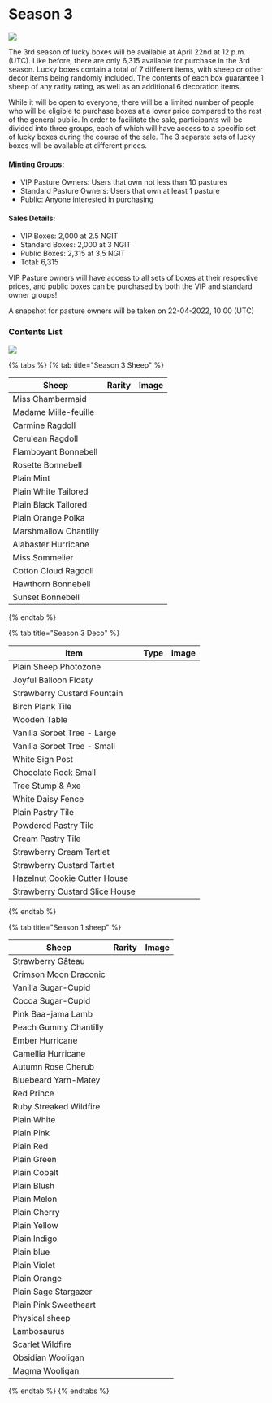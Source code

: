 # Season 3

![](<../../.gitbook/assets/season3 lucky box.png>)

The 3rd season of lucky boxes will be available at April 22nd at 12 p.m. (UTC). Like before, there are only 6,315 available for purchase in the 3rd season. Lucky boxes contain a total of 7 different items, with sheep or other decor items being randomly included. The contents of each box guarantee 1 sheep of any rarity rating, as well as an additional 6 decoration items.

While it will be open to everyone, there will be a limited number of people who will be eligible to purchase boxes at a lower price compared to the rest of the general public. In order to facilitate the sale, participants will be divided into three groups, each of which will have access to a specific set of lucky boxes during the course of the sale. The 3 separate sets of lucky boxes will be available at different prices.

#### **Minting Groups:**

* VIP Pasture Owners: Users that own not less than 10 pastures
* Standard Pasture Owners: Users that own at least 1 pasture
* Public: Anyone interested in purchasing

#### **Sales Details:**

* VIP Boxes: 2,000 at 2.5 NGIT
* Standard Boxes: 2,000 at 3 NGIT
* Public Boxes: 2,315 at 3.5 NGIT
* Total: 6,315

VIP Pasture owners will have access to all sets of boxes at their respective prices, and public boxes can be purchased by both the VIP and standard owner groups!

A snapshot for pasture owners will be taken on 22-04-2022, 10:00 (UTC)



### Contents List

![](<../../.gitbook/assets/Season3 luckybox.png>)

{% tabs %}
{% tab title="Season 3 Sheep" %}


<table><thead><tr><th>Sheep</th><th data-type="select">Rarity</th><th align="center">Image</th></tr></thead><tbody><tr><td>Miss Chambermaid</td><td></td><td align="center"><img src="../../.gitbook/assets/1012.png" alt=""></td></tr><tr><td>Madame Mille-feuille</td><td></td><td align="center"><img src="../../.gitbook/assets/2518 (1).png" alt=""></td></tr><tr><td>Carmine Ragdoll</td><td></td><td align="center"><img src="../../.gitbook/assets/1109.png" alt=""></td></tr><tr><td>Cerulean Ragdoll</td><td></td><td align="center"><img src="../../.gitbook/assets/1110 (1).png" alt=""></td></tr><tr><td>Flamboyant Bonnebell</td><td></td><td align="center"><img src="../../.gitbook/assets/2513 (1).png" alt=""></td></tr><tr><td>Rosette Bonnebell</td><td></td><td align="center"><img src="../../.gitbook/assets/2517.png" alt=""></td></tr><tr><td>Plain Mint</td><td></td><td align="center"><img src="../../.gitbook/assets/110.png" alt=""></td></tr><tr><td>Plain White Tailored</td><td></td><td align="center"><img src="../../.gitbook/assets/128.png" alt=""></td></tr><tr><td>Plain Black Tailored</td><td></td><td align="center"><img src="../../.gitbook/assets/130.png" alt=""></td></tr><tr><td>Plain Orange Polka</td><td></td><td align="center"><img src="../../.gitbook/assets/144.png" alt=""></td></tr><tr><td>Marshmallow Chantilly</td><td></td><td align="center"><img src="../../.gitbook/assets/200.png" alt=""></td></tr><tr><td>Alabaster Hurricane</td><td></td><td align="center"><img src="../../.gitbook/assets/300.png" alt=""></td></tr><tr><td>Miss Sommelier</td><td></td><td align="center"><img src="../../.gitbook/assets/1010.png" alt=""></td></tr><tr><td>Cotton Cloud Ragdoll</td><td></td><td align="center"><img src="../../.gitbook/assets/1100.png" alt=""></td></tr><tr><td>Hawthorn Bonnebell</td><td></td><td align="center"><img src="../../.gitbook/assets/2500.png" alt=""></td></tr><tr><td>Sunset Bonnebell</td><td></td><td align="center"><img src="../../.gitbook/assets/2504.png" alt=""></td></tr></tbody></table>
{% endtab %}

{% tab title="Season 3 Deco" %}


<table><thead><tr><th>Item</th><th data-type="select">Type</th><th align="center">image</th></tr></thead><tbody><tr><td>Plain Sheep Photozone</td><td></td><td align="center"><img src="../../.gitbook/assets/deco342_thumb.png" alt=""></td></tr><tr><td>Joyful Balloon Floaty</td><td></td><td align="center"><img src="../../.gitbook/assets/deco343_thumb.png" alt=""></td></tr><tr><td>Strawberry Custard Fountain</td><td></td><td align="center"><img src="../../.gitbook/assets/deco541_thumb.png" alt=""></td></tr><tr><td>Birch Plank Tile</td><td></td><td align="center"><img src="../../.gitbook/assets/deco4_thumb.png" alt=""></td></tr><tr><td>Wooden Table</td><td></td><td align="center"><img src="../../.gitbook/assets/deco68_thumb.png" alt=""></td></tr><tr><td>Vanilla Sorbet Tree - Large</td><td></td><td align="center"><img src="../../.gitbook/assets/deco70_thumb.png" alt=""></td></tr><tr><td>Vanilla Sorbet Tree - Small</td><td></td><td align="center"><img src="../../.gitbook/assets/deco73_thumb.png" alt=""></td></tr><tr><td>White Sign Post</td><td></td><td align="center"><img src="../../.gitbook/assets/deco82_thumb.png" alt=""></td></tr><tr><td>Chocolate Rock Small</td><td></td><td align="center"><img src="../../.gitbook/assets/deco89_thumb.png" alt=""></td></tr><tr><td>Tree Stump &#x26; Axe</td><td></td><td align="center"><img src="../../.gitbook/assets/deco95_thumb.png" alt=""></td></tr><tr><td>White Daisy Fence</td><td></td><td align="center"><img src="../../.gitbook/assets/deco359_thumb.png" alt=""></td></tr><tr><td>Plain Pastry Tile</td><td></td><td align="center"><img src="../../.gitbook/assets/deco534_thumb.png" alt=""></td></tr><tr><td>Powdered Pastry Tile</td><td></td><td align="center"><img src="../../.gitbook/assets/deco535_thumb.png" alt=""></td></tr><tr><td>Cream Pastry Tile</td><td></td><td align="center"><img src="../../.gitbook/assets/deco536_thumb.png" alt=""></td></tr><tr><td>Strawberry Cream Tartlet</td><td></td><td align="center"><img src="../../.gitbook/assets/deco538_thumb.png" alt=""></td></tr><tr><td>Strawberry Custard Tartlet</td><td></td><td align="center"><img src="../../.gitbook/assets/deco539_thumb.png" alt=""></td></tr><tr><td>Hazelnut Cookie Cutter House</td><td></td><td align="center"><img src="../../.gitbook/assets/deco217_thumb.png" alt=""></td></tr><tr><td>Strawberry Custard Slice House</td><td></td><td align="center"><img src="../../.gitbook/assets/deco537_thumb.png" alt=""></td></tr></tbody></table>
{% endtab %}

{% tab title="Season 1 sheep" %}
<table><thead><tr><th>Sheep</th><th data-type="select">Rarity</th><th align="center">Image</th></tr></thead><tbody><tr><td>Strawberry Gâteau</td><td></td><td align="center"><img src="../../.gitbook/assets/image (12).png" alt=""></td></tr><tr><td>Crimson Moon Draconic</td><td></td><td align="center"><img src="../../.gitbook/assets/image (60).png" alt=""></td></tr><tr><td>Vanilla Sugar-Cupid</td><td></td><td align="center"><img src="../../.gitbook/assets/image (57).png" alt="" data-size="original"></td></tr><tr><td>Cocoa Sugar-Cupid</td><td></td><td align="center"><img src="../../.gitbook/assets/image (78).png" alt=""></td></tr><tr><td>Pink Baa-jama Lamb</td><td></td><td align="center"><img src="../../.gitbook/assets/image (59).png" alt=""></td></tr><tr><td>Peach Gummy Chantilly</td><td></td><td align="center"><img src="../../.gitbook/assets/image (91).png" alt=""></td></tr><tr><td>Ember Hurricane</td><td></td><td align="center"><img src="../../.gitbook/assets/image (41).png" alt=""></td></tr><tr><td>Camellia Hurricane</td><td></td><td align="center"><img src="../../.gitbook/assets/image (30).png" alt=""></td></tr><tr><td>Autumn Rose Cherub</td><td></td><td align="center"><img src="../../.gitbook/assets/image (36).png" alt=""></td></tr><tr><td>Bluebeard Yarn-Matey</td><td></td><td align="center"><img src="../../.gitbook/assets/image (76).png" alt=""></td></tr><tr><td>Red Prince</td><td></td><td align="center"><img src="../../.gitbook/assets/image (25).png" alt=""></td></tr><tr><td>Ruby Streaked Wildfire</td><td></td><td align="center"><img src="../../.gitbook/assets/image (71).png" alt=""></td></tr><tr><td>Plain White</td><td></td><td align="center"><img src="../../.gitbook/assets/image (53).png" alt=""></td></tr><tr><td>Plain Pink</td><td></td><td align="center"><img src="../../.gitbook/assets/image (42).png" alt=""></td></tr><tr><td>Plain Red</td><td></td><td align="center"><img src="../../.gitbook/assets/image (47).png" alt=""></td></tr><tr><td>Plain Green</td><td></td><td align="center"><img src="../../.gitbook/assets/image (124).png" alt=""></td></tr><tr><td>Plain Cobalt</td><td></td><td align="center"><img src="../../.gitbook/assets/image (50).png" alt=""></td></tr><tr><td>Plain Blush</td><td></td><td align="center"><img src="../../.gitbook/assets/image (103).png" alt=""></td></tr><tr><td>Plain Melon</td><td></td><td align="center"><img src="../../.gitbook/assets/image (69).png" alt=""></td></tr><tr><td>Plain Cherry</td><td></td><td align="center"><img src="../../.gitbook/assets/image (105).png" alt=""></td></tr><tr><td>Plain Yellow</td><td></td><td align="center"><img src="../../.gitbook/assets/image (66).png" alt=""></td></tr><tr><td>Plain Indigo</td><td></td><td align="center"><img src="../../.gitbook/assets/image (95).png" alt=""></td></tr><tr><td>Plain blue</td><td></td><td align="center"><img src="../../.gitbook/assets/image (126).png" alt=""></td></tr><tr><td>Plain Violet</td><td></td><td align="center"><img src="../../.gitbook/assets/image (16).png" alt=""></td></tr><tr><td>Plain Orange</td><td></td><td align="center"><img src="../../.gitbook/assets/image (14).png" alt=""></td></tr><tr><td>Plain Sage Stargazer</td><td></td><td align="center"><img src="../../.gitbook/assets/image (89).png" alt=""></td></tr><tr><td>Plain Pink Sweetheart</td><td></td><td align="center"><img src="../../.gitbook/assets/image (81).png" alt=""></td></tr><tr><td>Physical sheep</td><td></td><td align="center"><img src="../../.gitbook/assets/image (23).png" alt=""></td></tr><tr><td>Lambosaurus</td><td></td><td align="center"><img src="../../.gitbook/assets/image (112).png" alt=""></td></tr><tr><td>Scarlet Wildfire</td><td></td><td align="center"><img src="../../.gitbook/assets/image (67).png" alt=""></td></tr><tr><td>Obsidian Wooligan</td><td></td><td align="center"><img src="../../.gitbook/assets/image (131).png" alt=""></td></tr><tr><td>Magma Wooligan</td><td></td><td align="center"><img src="../../.gitbook/assets/image (45).png" alt=""></td></tr></tbody></table>
{% endtab %}
{% endtabs %}

